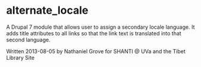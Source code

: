 alternate_locale
================

A Drupal 7 module that allows user to assign a secondary locale language. 
It adds title attributes to all links so that the link text is translated into that second language.


Written 2013-08-05 by Nathaniel Grove for SHANTI @ UVa and the Tibet Library Site
